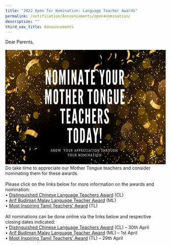 ```yaml
---
title: "2022 Open for Nomination: Language Teacher Awards"
permalink: /notification/Announcements/open4nomination/
description: ""
third_nav_title: Announcements
---
```

Dear Parents,
<br><br><img style="width: 640px; height: 360px;" class="ive_eobj_center" alt="MT Teacher Nomination.png" width="100%" src="/images/Announcement/MT%20Teacher%20Nomination.png"><br>Do take time to appreciate our Mother Tongue teachers and consider nominating them for these awards.<br>
<br>Please click on the links below for more information on the awards and nomination:<br>•	<a target="_blank" href="https://www.gevme.com/dclta2022">Distinguished Chinese Language Teachers Award</a> (CL)
<br>•	<a target="_blank" href="https://www.moe.gov.sg/news/press-releases/20220204-nominations-open-for-arif-budiman-malay-language-teacher-award-2022">Arif Budiman Malay Language Teacher Award</a> (ML)
<br>•	<a target="_blank" href="https://www.moe.gov.sg/news/press-releases/20220204-open-for-nominations-most-inspiring-tamil-teachers-award-2022">Most Inspiring Tamil Teachers’ Award</a> (TL)
<br><br>All nominations can be done online via the links below and respective closing dates indicated:
<br>•	<a target="_blank" href="https://www.gevme.com/34715664/registration/order/form">Distinguished Chinese Language Teachers Award</a> (CL) – 30th April
<br>•	<a target="_blank" href="https://go.gov.sg/agab2022">Arif Budiman Malay Language Teacher Award</a> (ML) – 1st April
<br>•	<a target="_blank" href="https://form.gov.sg/#!/61de4a97bdbbe60012422794">Most Inspiring Tamil Teachers’ Award</a> (TL) – 29th April<br><br>
